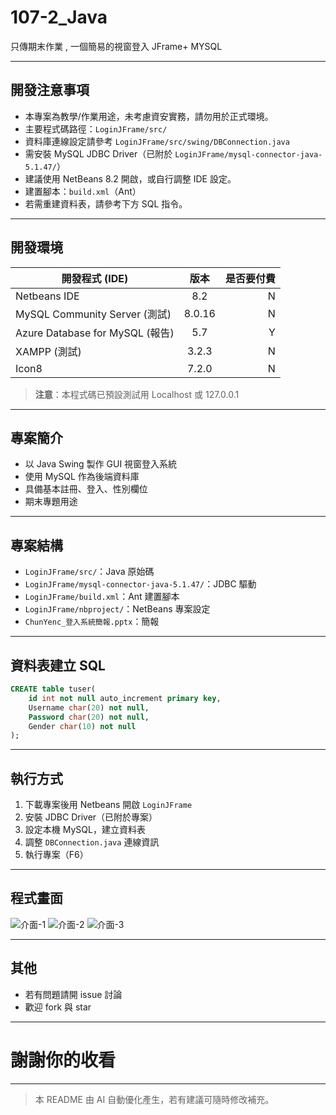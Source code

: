 # 107-2_Java

只傳期末作業 , 一個簡易的視窗登入 JFrame+ MYSQL

---

## 開發注意事項

- 本專案為教學/作業用途，未考慮資安實務，請勿用於正式環境。
- 主要程式碼路徑：`LoginJFrame/src/`
- 資料庫連線設定請參考 `LoginJFrame/src/swing/DBConnection.java`
- 需安裝 MySQL JDBC Driver（已附於 `LoginJFrame/mysql-connector-java-5.1.47/`）
- 建議使用 NetBeans 8.2 開啟，或自行調整 IDE 設定。
- 建置腳本：`build.xml`（Ant）
- 若需重建資料表，請參考下方 SQL 指令。

---

## 開發環境

| 開發程式  (IDE)                      | 版本      | 是否要付費  |
| ------------------------------------|:---------:| ----------:|
| Netbeans IDE                        | 8.2       |    N       |
| MySQL Community Server  (測試)      | 8.0.16    |    N       |
| Azure Database for MySQL (報告)     | 5.7       |    Y       |
| XAMPP     (測試)                    | 3.2.3     |    N       |
| Icon8                               | 7.2.0     |    N       |

> **注意**：本程式碼已預設測試用 Localhost 或 127.0.0.1

---

## 專案簡介

- 以 Java Swing 製作 GUI 視窗登入系統
- 使用 MySQL 作為後端資料庫
- 具備基本註冊、登入、性別欄位
- 期末專題用途

---

## 專案結構

- `LoginJFrame/src/`：Java 原始碼
- `LoginJFrame/mysql-connector-java-5.1.47/`：JDBC 驅動
- `LoginJFrame/build.xml`：Ant 建置腳本
- `LoginJFrame/nbproject/`：NetBeans 專案設定
- `ChunYenc_登入系統簡報.pptx`：簡報

---

## 資料表建立 SQL

```sql
CREATE table tuser(
    id int not null auto_increment primary key,
    Username char(20) not null,
    Password char(20) not null,
    Gender char(10) not null
);
```

---

## 執行方式

1. 下載專案後用 Netbeans 開啟 `LoginJFrame`
2. 安裝 JDBC Driver（已附於專案）
3. 設定本機 MySQL，建立資料表
4. 調整 `DBConnection.java` 連線資訊
5. 執行專案（F6）

---

## 程式畫面

![介面-1](https://i.imgur.com/RBs8c9g.png)
![介面-2](https://i.imgur.com/STwsSad.png)
![介面-3](https://i.imgur.com/jQ18rZN.png)

---

## 其他

- 若有問題請開 issue 討論
- 歡迎 fork 與 star

---

# 謝謝你的收看

---

> 本 README 由 AI 自動優化產生，若有建議可隨時修改補充。
